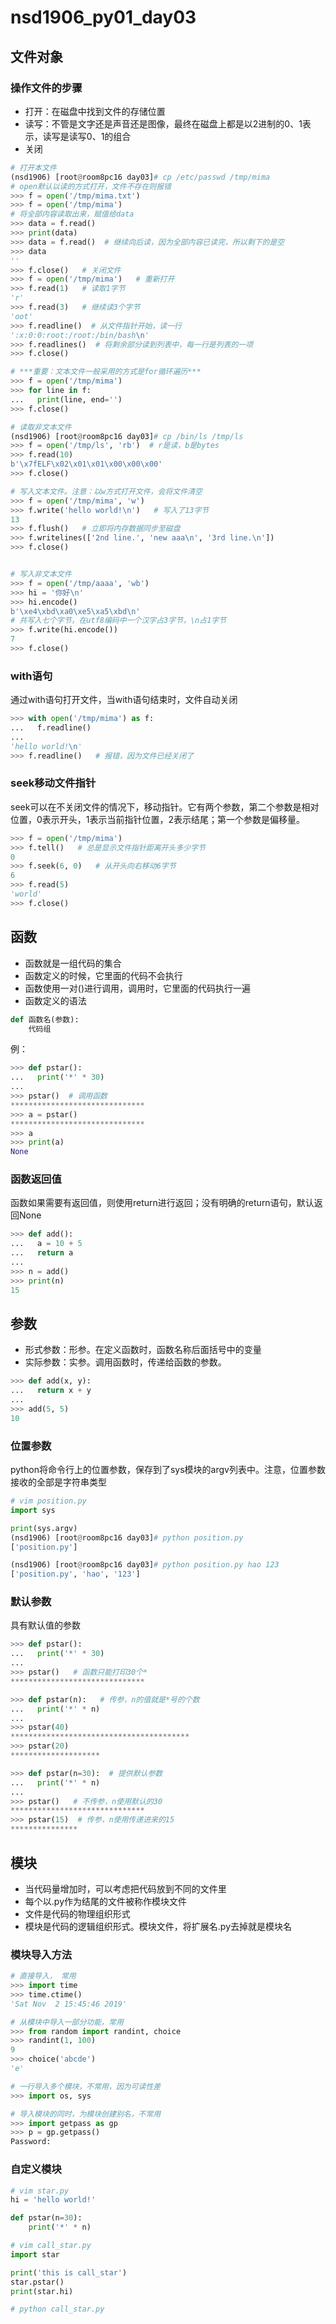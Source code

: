 # nsd1906_py01_day03

## 文件对象

### 操作文件的步骤

- 打开：在磁盘中找到文件的存储位置
- 读写：不管是文字还是声音还是图像，最终在磁盘上都是以2进制的0、1表示，读写是读写0、1的组合
- 关闭

```python
# 打开本文件
(nsd1906) [root@room8pc16 day03]# cp /etc/passwd /tmp/mima
# open默认以读的方式打开，文件不存在则报错
>>> f = open('/tmp/mima.txt')
>>> f = open('/tmp/mima')
# 将全部内容读取出来，赋值给data
>>> data = f.read()
>>> print(data)
>>> data = f.read()  # 继续向后读，因为全部内容已读完，所以剩下的是空
>>> data
''
>>> f.close()   # 关闭文件
>>> f = open('/tmp/mima')   # 重新打开
>>> f.read(1)   # 读取1字节
'r'
>>> f.read(3)   # 继续读3个字节
'oot'
>>> f.readline()  # 从文件指针开始，读一行
':x:0:0:root:/root:/bin/bash\n'
>>> f.readlines()  # 将剩余部分读到列表中，每一行是列表的一项
>>> f.close()

# ***重要：文本文件一般采用的方式是for循环遍历***
>>> f = open('/tmp/mima')
>>> for line in f:
...   print(line, end='')
>>> f.close()

# 读取非文本文件
(nsd1906) [root@room8pc16 day03]# cp /bin/ls /tmp/ls
>>> f = open('/tmp/ls', 'rb')  # r是读，b是bytes
>>> f.read(10)
b'\x7fELF\x02\x01\x01\x00\x00\x00'
>>> f.close()

# 写入文本文件。注意：以w方式打开文件，会将文件清空
>>> f = open('/tmp/mima', 'w')
>>> f.write('hello world!\n')   # 写入了13字节
13
>>> f.flush()   # 立即将内存数据同步至磁盘
>>> f.writelines(['2nd line.', 'new aaa\n', '3rd line.\n'])
>>> f.close()


# 写入非文本文件
>>> f = open('/tmp/aaaa', 'wb')
>>> hi = '你好\n'
>>> hi.encode()
b'\xe4\xbd\xa0\xe5\xa5\xbd\n'
# 共写入七个字节，在utf8编码中一个汉字占3字节，\n占1字节
>>> f.write(hi.encode())
7
>>> f.close()
```

### with语句

通过with语句打开文件，当with语句结束时，文件自动关闭

```python
>>> with open('/tmp/mima') as f:
...   f.readline()
... 
'hello world!\n'
>>> f.readline()   # 报错，因为文件已经关闭了
```

### seek移动文件指针

seek可以在不关闭文件的情况下，移动指针。它有两个参数，第二个参数是相对位置，0表示开头，1表示当前指针位置，2表示结尾；第一个参数是偏移量。

```python
>>> f = open('/tmp/mima')
>>> f.tell()   # 总是显示文件指针距离开头多少字节
0
>>> f.seek(6, 0)   # 从开头向右移动6字节
6
>>> f.read(5)
'world'
>>> f.close()
```

## 函数

- 函数就是一组代码的集合
- 函数定义的时候，它里面的代码不会执行
- 函数使用一对()进行调用，调用时，它里面的代码执行一遍
- 函数定义的语法

```python
def 函数名(参数):
    代码组
```

例：

```python
>>> def pstar():
...   print('*' * 30)
... 
>>> pstar()  # 调用函数
******************************
>>> a = pstar()
******************************
>>> a
>>> print(a)
None
```

### 函数返回值

函数如果需要有返回值，则使用return进行返回；没有明确的return语句，默认返回None

```python
>>> def add():
...   a = 10 + 5
...   return a
... 
>>> n = add()
>>> print(n)
15
```

## 参数

- 形式参数：形参。在定义函数时，函数名称后面括号中的变量
- 实际参数：实参。调用函数时，传递给函数的参数。

```python
>>> def add(x, y):
...   return x + y
... 
>>> add(5, 5)
10
```

### 位置参数

python将命令行上的位置参数，保存到了sys模块的argv列表中。注意，位置参数接收的全部是字符串类型

```python
# vim position.py
import sys

print(sys.argv)
(nsd1906) [root@room8pc16 day03]# python position.py 
['position.py']

(nsd1906) [root@room8pc16 day03]# python position.py hao 123
['position.py', 'hao', '123']
```

### 默认参数

具有默认值的参数

```python
>>> def pstar():
...   print('*' * 30)
... 
>>> pstar()   # 函数只能打印30个*
******************************

>>> def pstar(n):   # 传参，n的值就是*号的个数
...   print('*' * n)
... 
>>> pstar(40)
****************************************
>>> pstar(20)
********************

>>> def pstar(n=30):  # 提供默认参数
...   print('*' * n)
... 
>>> pstar()   # 不传参，n使用默认的30
******************************
>>> pstar(15)  # 传参，n使用传递进来的15
***************

```

## 模块

- 当代码量增加时，可以考虑把代码放到不同的文件里
- 每个以.py作为结尾的文件被称作模块文件
- 文件是代码的物理组织形式
- 模块是代码的逻辑组织形式。模块文件，将扩展名.py去掉就是模块名

### 模块导入方法

```python
# 直接导入， 常用
>>> import time
>>> time.ctime()
'Sat Nov  2 15:45:46 2019'

# 从模块中导入一部分功能，常用
>>> from random import randint, choice
>>> randint(1, 100)
9
>>> choice('abcde')
'e'

# 一行导入多个模块，不常用，因为可读性差
>>> import os, sys

# 导入模块的同时，为模块创建别名，不常用
>>> import getpass as gp
>>> p = gp.getpass()
Password: 

```

### 自定义模块

```python
# vim star.py
hi = 'hello world!'

def pstar(n=30):
    print('*' * n)

# vim call_star.py
import star

print('this is call_star')
star.pstar()
print(star.hi)

# python call_star.py
```











